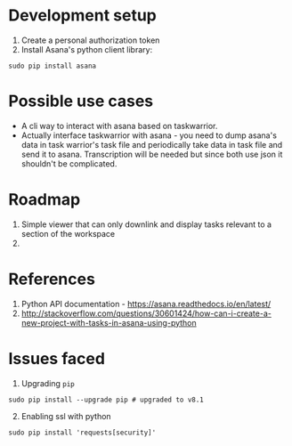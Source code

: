 # Development setup
1. Create a personal authorization token
2. Install Asana's python client library:

```
sudo pip install asana
```
# Possible use cases
- A cli way to interact with asana based on taskwarrior.
- Actually interface taskwarrior with asana - you need to dump asana's data
  in task warrior's task file and periodically take data in task file and send
  it to asana. Transcription will be needed but since both use json it 
  shouldn't be complicated.

# Roadmap
1. Simple viewer that can only downlink and display tasks relevant to a section
   of the workspace
2. 


# References
1. Python API documentation - https://asana.readthedocs.io/en/latest/
2. http://stackoverflow.com/questions/30601424/how-can-i-create-a-new-project-with-tasks-in-asana-using-python 

# Issues faced
1. Upgrading `pip`
```
sudo pip install --upgrade pip # upgraded to v8.1
```
2. Enabling ssl with python
```
sudo pip install 'requests[security]'
```


